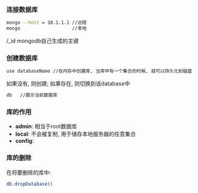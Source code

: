 ### 连接数据库

```bash
mongo --host = 10.1.1.1 //远程
mongo                   //本地
```
/_id mongodb自己生成的主键  

### 创建数据库 
```bash
use databaseName //在内存中创建库, 当库中有一个集合的时候, 就可以持久化到磁盘
```
如果没有, 则创建; 如果存在, 则切换到该database中

```bash
db   //展示当前数据库
```

### 库的作用  
- **admin**: 相当于root数据库
- **local**: 不会被复制, 用于储存本地服务器的任意集合
- **config**:

### 库的删除 
在将要删除的库中:
```bash
db.dropDatabase() 
```
